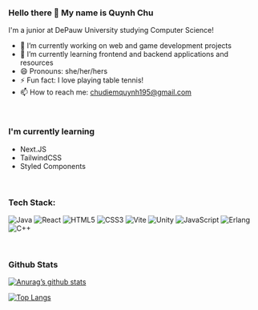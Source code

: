 ### Hello there 👋 My name is Quynh Chu

I'm a junior at DePauw University studying Computer Science!

- 🔭 I’m currently working on web and game development projects
- 🌱 I’m currently learning frontend and backend applications and resources
- 😄 Pronouns: she/her/hers
- ⚡ Fun fact: I love playing table tennis!
- 📫 How to reach me: chudiemquynh195@gmail.com

</br>

### I'm currently learning

- Next.JS
- TailwindCSS
- Styled Components

</br>

### Tech Stack: 

![Java](https://img.shields.io/badge/java-%23ED8B00.svg?style=for-the-badge&logo=openjdk&logoColor=white)
![React](https://img.shields.io/badge/react-%2320232a.svg?style=for-the-badge&logo=react&logoColor=%2361DAFB)
![HTML5](https://img.shields.io/badge/html5-%23E34F26.svg?style=for-the-badge&logo=html5&logoColor=white)
![CSS3](https://img.shields.io/badge/css3-%231572B6.svg?style=for-the-badge&logo=css3&logoColor=white)
![Vite](https://img.shields.io/badge/vite-%23646CFF.svg?style=for-the-badge&logo=vite&logoColor=white)
![Unity](https://img.shields.io/badge/unity-%23000000.svg?style=for-the-badge&logo=unity&logoColor=white)
![JavaScript](https://img.shields.io/badge/javascript-%23323330.svg?style=for-the-badge&logo=javascript&logoColor=%23F7DF1E)
![Erlang](https://img.shields.io/badge/Erlang-white.svg?style=for-the-badge&logo=erlang&logoColor=a90533)
![C++](https://img.shields.io/badge/c++-%2300599C.svg?style=for-the-badge&logo=c%2B%2B&logoColor=white)

</br>

### Github Stats

[![Anurag’s github stats](https://github-readme-stats.vercel.app/api?username=chuq2b2)](https://github.com/chuq2b2)

[![Top Langs](https://github-readme-stats.vercel.app/api/top-langs/?username=chuq2b2&layout=compact)](https://github.com/chuq2b2)

<!--
**chuq2b2/chuq2b2** is a ✨ _special_ ✨ repository because its `README.md` (this file) appears on your GitHub profile.

Here are some ideas to get you started:

- 🔭 I’m currently working on web and game development
- 🌱 I’m currently learning frontend and backend applications and resources
- 👯 I’m looking to collaborate on ...
- 🤔 I’m looking for help with ...
- 💬 Ask me about ...
- 📫 How to reach me: ...
-->
